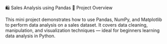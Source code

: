 🛍️ Sales Analysis using Pandas
📘 Project Overview

This mini project demonstrates how to use Pandas, NumPy, and Matplotlib to perform data analysis on a sales dataset.
It covers data cleaning, manipulation, and visualization techniques — ideal for beginners learning data analysis in Python.
